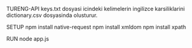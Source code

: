 TURENG-API
keys.txt dosyasi icindeki kelimelerin ingilizce karsiliklarini dictionary.csv dosyasinda olusturur.


SETUP
npm install native-request
npm install xmldom
npm install xpath


RUN
node app.js